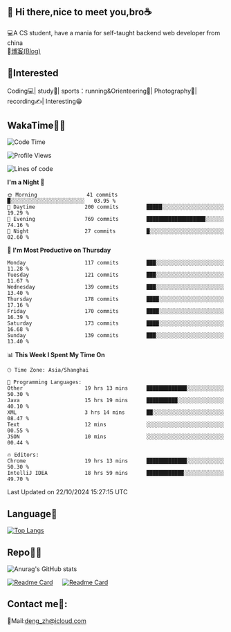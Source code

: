 👋 Hi there,nice to meet you,bro☕
---
💻A CS student, have a mania for self-taught backend web developer from china   
📌[博客(Blog)](https://github.com/HealUP/MyBlog)

 <!-- waka-box start -->
 <!-- waka-box end -->
 
🧲**Interested**
--
Coding💻| study📖| sports：running&Orienteering🏃‍| Photography📸| recording✍️| Interesting😁

WakaTime👨‍💻
---
<!--START_SECTION:waka-->
![Code Time](http://img.shields.io/badge/Code%20Time-1%2C971%20hrs%2010%20mins-blue)

![Profile Views](http://img.shields.io/badge/Profile%20Views-0-blue)

![Lines of code](https://img.shields.io/badge/From%20Hello%20World%20I%27ve%20Written-205.0%20thousand%20lines%20of%20code-blue)

**I'm a Night 🦉** 

```text
🌞 Morning                41 commits          █░░░░░░░░░░░░░░░░░░░░░░░░   03.95 % 
🌆 Daytime                200 commits         █████░░░░░░░░░░░░░░░░░░░░   19.29 % 
🌃 Evening                769 commits         ███████████████████░░░░░░   74.16 % 
🌙 Night                  27 commits          █░░░░░░░░░░░░░░░░░░░░░░░░   02.60 % 
```
📅 **I'm Most Productive on Thursday** 

```text
Monday                   117 commits         ███░░░░░░░░░░░░░░░░░░░░░░   11.28 % 
Tuesday                  121 commits         ███░░░░░░░░░░░░░░░░░░░░░░   11.67 % 
Wednesday                139 commits         ███░░░░░░░░░░░░░░░░░░░░░░   13.40 % 
Thursday                 178 commits         ████░░░░░░░░░░░░░░░░░░░░░   17.16 % 
Friday                   170 commits         ████░░░░░░░░░░░░░░░░░░░░░   16.39 % 
Saturday                 173 commits         ████░░░░░░░░░░░░░░░░░░░░░   16.68 % 
Sunday                   139 commits         ███░░░░░░░░░░░░░░░░░░░░░░   13.40 % 
```


📊 **This Week I Spent My Time On** 

```text
🕑︎ Time Zone: Asia/Shanghai

💬 Programming Languages: 
Other                    19 hrs 13 mins      █████████████░░░░░░░░░░░░   50.30 % 
Java                     15 hrs 19 mins      ██████████░░░░░░░░░░░░░░░   40.10 % 
XML                      3 hrs 14 mins       ██░░░░░░░░░░░░░░░░░░░░░░░   08.47 % 
Text                     12 mins             ░░░░░░░░░░░░░░░░░░░░░░░░░   00.55 % 
JSON                     10 mins             ░░░░░░░░░░░░░░░░░░░░░░░░░   00.44 % 

🔥 Editors: 
Chrome                   19 hrs 13 mins      █████████████░░░░░░░░░░░░   50.30 % 
IntelliJ IDEA            18 hrs 59 mins      ████████████░░░░░░░░░░░░░   49.70 % 
```


 Last Updated on 22/10/2024 15:27:15 UTC
<!--END_SECTION:waka-->

Language🚀
---
[![Top Langs](https://github-readme-stats.vercel.app/api/top-langs/?username=HealUP&layout=compact&hide_border=true)](https://github.com/HealUP)

Repo🧑‍💻
---
![Anurag's GitHub stats](https://github-readme-stats.vercel.app/api?username=HealUP&count_private=true&show_icons=true&theme=gruvbox&hide_border=true) 

[![Readme Card](https://github-readme-stats.vercel.app/api/pin/?username=HealUP&repo=InternetEy&theme=transparent)](https://github.com/HealUP/InternetEy) &emsp;
[![Readme Card](https://github-readme-stats.vercel.app/api/pin/?username=HealUP&repo=CampusExperience&theme=transparent)](https://github.com/HealUP/CampusExperience)


Contact me📱:
---
📮Mail:deng_zh@icloud.com  
